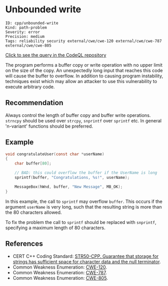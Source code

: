 # Unbounded write

```
ID: cpp/unbounded-write
Kind: path-problem
Severity: error
Precision: medium
Tags: reliability security external/cwe/cwe-120 external/cwe/cwe-787 external/cwe/cwe-805

```
[Click to see the query in the CodeQL repository](https://github.com/github/codeql/tree/main/cpp/ql/src/Security/CWE/CWE-120/UnboundedWrite.ql)

The program performs a buffer copy or write operation with no upper limit on the size of the copy. An unexpectedly long input that reaches this code will cause the buffer to overflow. In addition to causing program instability, techniques exist which may allow an attacker to use this vulnerability to execute arbitrary code.


## Recommendation
Always control the length of buffer copy and buffer write operations. `strncpy` should be used over `strcpy`, `snprintf` over `sprintf` etc. In general 'n-variant' functions should be preferred.


## Example

```c
void congratulateUser(const char *userName)
{
	char buffer[80];

	// BAD: this could overflow the buffer if the UserName is long
	sprintf(buffer, "Congratulations, %s!", userName);

	MessageBox(hWnd, buffer, "New Message", MB_OK);
}
```
In this example, the call to `sprintf` may overflow `buffer`. This occurs if the argument `userName` is very long, such that the resulting string is more than the 80 characters allowed.

To fix the problem the call to `sprintf` should be replaced with `snprintf`, specifying a maximum length of 80 characters.


## References
* CERT C++ Coding Standard: [STR50-CPP. Guarantee that storage for strings has sufficient space for character data and the null terminator](https://www.securecoding.cert.org/confluence/display/cplusplus/STR50-CPP.+Guarantee+that+storage+for+strings+has+sufficient+space+for+character+data+and+the+null+terminator).
* Common Weakness Enumeration: [CWE-120](https://cwe.mitre.org/data/definitions/120.html).
* Common Weakness Enumeration: [CWE-787](https://cwe.mitre.org/data/definitions/787.html).
* Common Weakness Enumeration: [CWE-805](https://cwe.mitre.org/data/definitions/805.html).